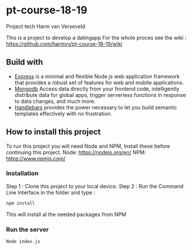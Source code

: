 # pt-course-18-19
Project tech Harm van Verseveld

This is a project to develop a datingapp
For the whole proces see the wiki : https://github.com/harmvv/pt-course-18-19/wiki

## Build with

* [Express](https://expressjs.com/) is a minimal and flexible Node.js web application framework that provides a robust set of features for web and mobile applications.
* [Mongodb](https://www.mongodb.com/) Access data directly from your frontend code, intelligently distribute data for global apps, trigger serverless functions in response to data changes, and much more.
* [Handlebars](https://handlebarsjs.com/) provides the power necessary to let you build semantic templates effectively with no frustration.

## How to install this project

To run this project you will need Node and NPM, Install these before continuing this project. 
Node: https://nodejs.org/en/
NPM: https://www.npmjs.com/

### Installation 

Step 1 : Clone this project to your local device. 
Step 2 : Run the Command Line Interface in the folder and type : 
```bash
npm install
``` 
This will install al the needed packages from NPM

### Run the server
```bash
Node index.js
```

